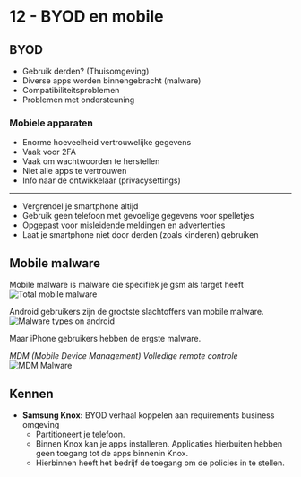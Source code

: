 # 12 - BYOD en mobile
## BYOD
- Gebruik derden? (Thuisomgeving)
- Diverse apps worden binnengebracht (malware)
- Compatibiliteitsproblemen
- Problemen met ondersteuning

### Mobiele apparaten
- Enorme hoeveelheid vertrouwelijke gegevens
- Vaak voor 2FA
- Vaak om wachtwoorden te herstellen
- Niet alle apps te vertrouwen
- Info naar de ontwikkelaar (privacysettings)
---
- Vergrendel je smartphone altijd
- Gebruik geen telefoon met gevoelige gegevens voor spelletjes
- Opgepast voor misleidende meldingen en advertenties
- Laat je smartphone niet door derden (zoals kinderen) gebruiken

## Mobile malware
Mobile malware is malware die specifiek je gsm als target heeft
![Total mobile malware](https://i.imgur.com/z8lh64G.png)

Android gebruikers zijn de grootste slachtoffers van mobile malware.
![Malware types on android](https://i.imgur.com/1d4a6ST.png)

Maar iPhone gebruikers hebben de ergste malware.

*MDM (Mobile Device Management)
Volledige remote controle*
![MDM Malware](https://i.imgur.com/BMEMTYZ.png)

## Kennen
- **Samsung Knox:** BYOD verhaal koppelen aan requirements business omgeving
  - Partitioneert je telefoon.
  - Binnen Knox kan je apps installeren. Applicaties hierbuiten hebben geen toegang tot de apps binnenin Knox.
  - Hierbinnen heeft het bedrijf de toegang om de policies in te stellen.
<!--stackedit_data:
eyJoaXN0b3J5IjpbLTQ4NTc4OTY3NCwxMDYyNDUwNTA4LC01MD
U1NTI5NTksMTY3NTU2NTM1Miw3OTA2OTExNTBdfQ==
-->